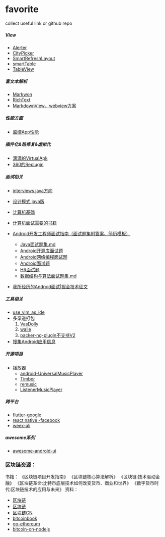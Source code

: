 # favorite
collect useful link or github repo


##### View

* [Alerter](https://github.com/Tapadoo/Alerter)
* [CityPicker](https://github.com/zaaach/CityPicker)
* [SmartRefreshLayout](https://github.com/scwang90/SmartRefreshLayout)
* [smartTable](https://github.com/huangyanbin/smartTable)
* [TableView](https://github.com/evrencoskun/TableView)


##### 富文本解析

* [Markwon](https://github.com/noties/Markwon)
* [RichText](https://github.com/zzhoujay/RichText)
* [MarkdownView，webview方案](https://github.com/tiagohm/MarkdownView)

##### 性能方面

* [监控App性能](https://github.com/zkwlx/DroidTelescope)


##### 插件化&热修复&虚拟化

* [滴滴的VirtualApk](https://github.com/didi/VirtualAPK)
* [360的Replugin](https://github.com/Qihoo360/RePlugin)



##### 面试相关

* [interviews java方向](https://github.com/kdn251/interviews)
* [设计模式 java版](https://github.com/iluwatar/java-design-patterns)
* [计算机基础](https://github.com/CyC2018/InterviewNotes?utm_source=gold_browser_extension)
* [计算机面试需要的书籍](https://github.com/CyC2018/Interview-Notebook)
* [Android开发工程师面试指南（面试题集附答案、简历模板）](https://juejin.im/post/5ac1f77cf265da238155cbb7?utm_source=gold_browser_extension)
    - [Java面试题集.md](https://github.com/guoxiaoxing/android-interview/blob/master/doc/Java%E9%9D%A2%E8%AF%95%E9%A2%98%E9%9B%86.md)
    - [Android开源库面试题](https://github.com/guoxiaoxing/android-interview/blob/master/doc/Android%E5%BC%80%E6%BA%90%E5%BA%93%E9%9D%A2%E8%AF%95%E9%A2%98%E9%9B%86.md)
    - [Android网络编程面试题](https://github.com/guoxiaoxing/android-interview/blob/master/doc/Android%E7%BD%91%E7%BB%9C%E7%BC%96%E7%A8%8B%E9%9D%A2%E8%AF%95%E9%A2%98%E9%9B%86.md)
    - [Android面试题](https://github.com/guoxiaoxing/android-interview/blob/master/doc/Android%E9%9D%A2%E8%AF%95%E9%A2%98%E9%9B%86.md)
    - [HR面试题](https://github.com/guoxiaoxing/android-interview/blob/master/doc/HR%E9%9D%A2%E8%AF%95%E9%A2%98%E9%9B%86.md)
    - [数据结构与算法面试题集.md](https://github.com/guoxiaoxing/android-interview/blob/master/doc/%E6%95%B0%E6%8D%AE%E7%BB%93%E6%9E%84%E4%B8%8E%E7%AE%97%E6%B3%95%E9%9D%A2%E8%AF%95%E9%A2%98%E9%9B%86.md)
    
* [我所经历的Android面试|掘金技术征文](https://juejin.im/post/5ab7a9cd6fb9a028c812d24b)

##### 工具相关

* [use_vim_as_ide](https://github.com/yangyangwithgnu/use_vim_as_ide)
* 多渠道打包 
    1. [VasDolly](https://github.com/Tencent/VasDolly)
    2. [walle](https://github.com/Meituan-Dianping/walle)
    3. [packer-ng-plugin不支持V2](https://github.com/mcxiaoke/packer-ng-plugin)
* [搜集Android应用信息](https://github.com/bihe0832/Android-GetAPKInfo)

##### 开源项目

* 播放器
    - [android-UniversalMusicPlayer](https://github.com/googlesamples/android-UniversalMusicPlayer)
    
    - [Timber](https://github.com/naman14/Timber)
    - [remusic](https://github.com/aa112901/remusic)
    - [ListenerMusicPlayer](https://github.com/hefuyicoder/ListenerMusicPlayer)
 
##### 跨平台

* [flutter-google](https://github.com/flutter/flutter)
* [react native -facebook](https://github.com/facebook/react-native)
* [weex-ali](https://github.com/alibaba/weex)

##### awesome系列

* [awesome-android-ui](https://github.com/wasabeef/awesome-android-ui)


 
### 区块链资源：
书籍：
《区块链项目开发指南》
《区块链核心算法解析》
《区块链:技术驱动金融》
《区块链革命:比特币底层技术如何改变货币、商业和世界》
《数字货币时代:区块链技术的应用与未来》
资料：

* [区块链](https://github.com/chaozh/awesome-blockchain)
* [区块链](https://github.com/LiuBoyu/blockchain)
* [区块链CN](https://github.com/chaozh/awesome-blockchain-cn)
* [bitcoinbook](https://github.com/bitcoinbook/bitcoinbook)
* [go-ethereum](https://github.com/ethereum/go-ethereum)
* [bitcoin-on-nodejs](https://github.com/imfly/bitcoin-on-nodejs)
